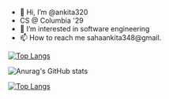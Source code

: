 - 👋 Hi, I’m @ankita320
- CS @ Columbia '29
- 👀 I’m interested in software engineering
- 📫 How to reach me sahaankita348@gmail.

[![Top Langs](https://github-readme-stats.vercel.app/api/top-langs/?username=ankita320&card_width=300)](https://github.com/anuraghazra/github-readme-stats)

![Anurag's GitHub stats](https://github-readme-stats.vercel.app/api?username=ankita320&show_icons=true&theme=cobalt)

[![Top Langs](https://github-readme-stats.vercel.app/api/top-langs/?username=ankita320&layout=donut-vertical)](https://github.com/anuraghazra/github-readme-stats)
<!---
ankita320/ankita320 is a ✨ special ✨ repository because its `README.md` (this file) appears on your GitHub profile.
You can click the Preview link to take a look at your changes.
--->
